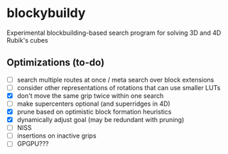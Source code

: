 # blockybuildy

Experimental blockbuilding-based search program for solving 3D and 4D Rubik's cubes

## Optimizations (to-do)

- [ ] search multiple routes at once / meta search over block extensions
- [ ] consider other representations of rotations that can use smaller LUTs
- [x] don't move the same grip twice within one search
- [ ] make supercenters optional (and superridges in 4D)
- [x] prune based on optimistic block formation heuristics
- [x] dynamically adjust goal (may be redundant with pruning)
- [ ] NISS
- [ ] insertions on inactive grips
- [ ] GPGPU???
